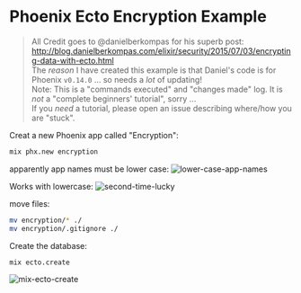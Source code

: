 # Phoenix Ecto Encryption Example

> All Credit goes to @danielberkompas for his superb post:
http://blog.danielberkompas.com/elixir/security/2015/07/03/encrypting-data-with-ecto.html <br />
> The _reason_ I have created this example is that Daniel's code
is for Phoenix `v0.14.0` ... so needs a _lot_ of updating! <br />
> Note: This is a "commands executed" and "changes made" log.
It is _not_ a "complete beginners' tutorial", sorry ... <br />
If you _need_ a tutorial, please open an issue describing where/how you are "stuck".

Creat a new Phoenix app called "Encryption":
```sh
mix phx.new encryption
```
apparently app names must be lower case:
![lower-case-app-names](https://user-images.githubusercontent.com/194400/35360087-73d69d88-0154-11e8-9f47-d9a9333d1e6c.png)

Works with lowercase:
![second-time-lucky](https://user-images.githubusercontent.com/194400/35360183-c522063c-0154-11e8-994a-7516bc0e5c1e.png)

move files:
```sh
mv encryption/* ./
mv encryption/.gitignore ./
```

Create the database:
```sh
mix ecto.create
```

![mix-ecto-create](https://user-images.githubusercontent.com/194400/35360428-914eb84a-0155-11e8-8395-1e352223f509.png)
